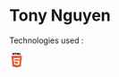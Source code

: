 # Tony Nguyen

Technologies used :

<img align="left" alt="HTML5 logo" width="26px" src="https://raw.githubusercontent.com/tony-nguyen1/tony-nguyen1/main/.github/images/HTML5_Logo.svg"/>
